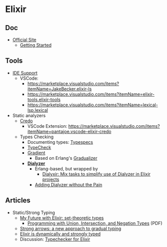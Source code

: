 # Elixir

## Doc

* [Official Site](https://elixir-lang.org/)
  * [Getting Started](https://hexdocs.pm/elixir/introduction.html)

## Tools

* [IDE Support](https://github.com/elixir-lang/elixir/wiki/Code-Editor-Support)
  * VSCode:
    * <https://marketplace.visualstudio.com/items?itemName=JakeBecker.elixir-ls>
    * <https://marketplace.visualstudio.com/items?itemName=elixir-tools.elixir-tools>
    * <https://marketplace.visualstudio.com/items?itemName=lexical-lsp.lexical>
* Static analyzers
  * [Credo](https://github.com/rrrene/credo)
    * VSCode Extension: <https://marketplace.visualstudio.com/items?itemName=pantajoe.vscode-elixir-credo>
  * Types Checking
    * Documenting types: [Typespecs](https://hexdocs.pm/elixir/1.12/typespecs.html)
    * [TypeCheck](https://github.com/Qqwy/elixir-type_check)
    * [Gradient](https://github.com/esl/gradient)
      * Based on Erlang's [Gradualizer](https://github.com/josefs/Gradualizer)
    * **[Dialyzer](https://www.erlang.org/doc/apps/dialyzer/dialyzer.html)**
      * Erlang-based, but wrapped by
        * [Dialyxir: Mix tasks to simplify use of Dialyzer in Elixir projects](https://github.com/jeremyjh/dialyxir)
      * [Adding Dialyzer without the Pain](https://fly.io/phoenix-files/adding-dialyzer-without-the-pain/)

## Articles

* Static/Strong Typing
  * [My Future with Elixir: set-theoretic types](https://elixir-lang.org/blog/2022/10/05/my-future-with-elixir-set-theoretic-types/)
    * [Programming with Union, Intersection, and Negation Types](https://www.irif.fr/~gc/papers/set-theoretic-types-2022.pdf) (PDF)
  * [Strong arrows: a new approach to gradual typing](https://elixir-lang.org/blog/2023/09/20/strong-arrows-gradual-typing/)
  * [Elixir is dynamically and strongly typed](https://phoenixonrails.com/blog/elixir-is-dynamically-and-strongly-typed)
  * Discussion: [Typechecker for Elixir](https://elixirforum.com/t/typechecker-for-elixir/34474/3)
